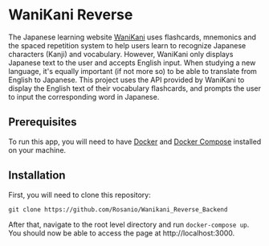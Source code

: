# WaniKani Reverse
The Japanese learning website [WaniKani](https://www.wanikani.com/) uses flashcards, mnemonics and the spaced repetition system to help users learn to recognize Japanese characters (Kanji) and vocabulary. However, WaniKani only displays Japanese text to the user and accepts English input. When studying a new language, it's equally important (if not more so) to be able to translate from English to Japanese. This project uses the API provided by WaniKani to display the English text of their vocabulary flashcards, and prompts the user to input the corresponding word in Japanese.

## Prerequisites
To run this app, you will need to have [Docker](https://docs.docker.com/install/) and [Docker Compose](https://docs.docker.com/compose/install/) installed on your machine.

## Installation
First, you will need to clone this repository:

```git clone https://github.com/Rosanio/Wanikani_Reverse_Backend```

After that, navigate to the root level directory and run ```docker-compose up```. You should now be able to access the page at http://localhost:3000. 